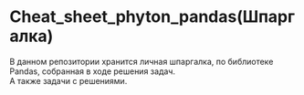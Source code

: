 # Cheat_sheet_phyton_pandas(Шпаргалка)
В данном репозитории хранится личная шпаргалка, по библиотеке Pandas, собранная в ходе решения задач.  
А также задачи с решениями.
  
